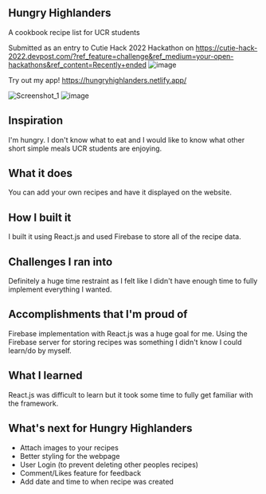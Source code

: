 ## Hungry Highlanders
A cookbook recipe list for UCR students

Submitted as an entry to Cutie Hack 2022 Hackathon on https://cutie-hack-2022.devpost.com/?ref_feature=challenge&ref_medium=your-open-hackathons&ref_content=Recently+ended
![image](https://user-images.githubusercontent.com/83481452/210156680-66b16cf4-93a4-4f10-a995-b6eae0efd84d.png)


Try out my app!
https://hungryhighlanders.netlify.app/

![Screenshot_1](https://user-images.githubusercontent.com/83481452/200464451-f26386fa-be17-4c61-8a80-21b18e3dd1c7.png)
![image](https://user-images.githubusercontent.com/83481452/211680017-6abe6ea8-cf83-4f37-8ee7-03788fe57378.png)


## Inspiration
I'm hungry. I don't know what to eat and I would like to know what other short simple meals UCR students are enjoying.
## What it does
You can add your own recipes and have it displayed on the website.
## How I built it
I built it using React.js and used Firebase to store all of the recipe data.
## Challenges I ran into
Definitely a huge time restraint as I felt like I didn't have enough time to fully implement everything I wanted.
## Accomplishments that I'm proud of
Firebase implementation with React.js was a huge goal for me. Using the Firebase server for storing recipes was something I didn't know I could learn/do by myself.
## What I learned
React.js was difficult to learn but it took some time to fully get familiar with the framework. 
## What's next for Hungry Highlanders
- Attach images to your recipes
- Better styling for the webpage
- User Login (to prevent deleting other peoples recipes)
- Comment/Likes feature for feedback
- Add date and time to when recipe was created
